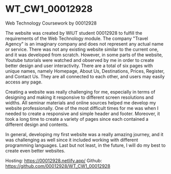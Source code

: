 # WT_CW1_00012928
Web Technology Coursework by 00012928

The website was created by WIUT student 00012928 to fulfill the requirements of the Web Technology module.
The company "Travel Agency" is an imaginary company and does not represent any actual name or service. There was not any existing website similar to the current one, and it was developed from scratch. However, in some parts of the website, Youtube tutorials were watched and observed by me in order to create better design and user interactivity. There are a total of six pages with unique names, namely Homepage, About Us, Destinations, Prices, Register, and Contact Us. They are all connected to each other, and users may easily access any page.

Creating a website was really challenging for me, especially in terms of designing and making it responsive to different screen resolutions and widths. All seminar materials and online sources helped me develop my website professionally. One of the most difficult times for me was when I needed to create a responsive and simple header and footer. Moreover, it took a long time to create a variety of pages since each contained a different design and contents.

In general, developing my first website was a really amazing journey, and it was challenging as well since it included working with different programming languages. Last but not least, in the future, I will do my best to create even better websites.

Hosting: https://00012928.netlify.app/
Github: https://github.com/00012928/WT_CW1_00012928
